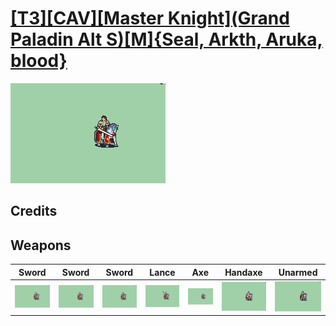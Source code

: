 # [\[T3\]\[CAV\]\[Master Knight\]\(Grand Paladin Alt S\)\[M\]{Seal, Arkth, Aruka, blood}](./)

<img src="./1.%20Sword%20(Magic%20Crit%20Flash)%20%7Bblood%7D/Sword_000.png" alt="[T3][CAV][Master Knight](Grand Paladin Alt S)[M]{Seal, Arkth, Aruka, blood} standing" />

## Credits



## Weapons


|Sword |Sword |Sword |Lance |Axe |Handaxe |Unarmed |
|  :---: | :---: | :---: | :---: | :---: | :---: | :---: |
| <img alt="Sword animation" src="./1.%20Sword%20(Magic%20Crit%20Flash)%20%7Bblood%7D/Sword.gif" /> | <img alt="Sword animation" src="./1.%20Sword%20(v1)%20%7BSeal%7D/Sword.gif" /> | <img alt="Sword animation" src="./1.%20Sword%20(v2)%20%7BArkth%7D/Sword.gif" /> | <img alt="Lance animation" src="./2.%20Lance%20%7BSeal%7D/Lance.gif" /> | <img alt="Axe animation" src="./3.%20Axe/Axe.gif" /> | <img alt="Handaxe animation" src="./4.%20Handaxe/Handaxe.gif" /> | <img alt="Unarmed animation" src="./8.%20Unarmed/Unarmed.gif" /> |

